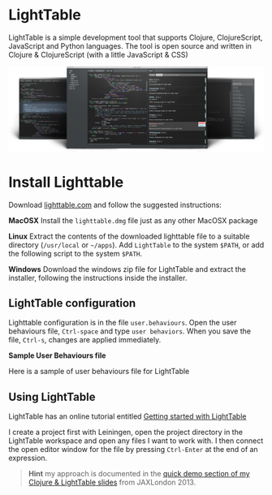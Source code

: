 # LightTable

  LightTable is a simple development tool that supports Clojure, ClojureScript, JavaScript and Python languages.  The tool is open source and written in Clojure & ClojureScript (with a little JavaScript & CSS)

![](/images/lighttable-screens.png)

# Install Lighttable

Download [lighttable.com](http://lighttable.com) and follow the suggested instructions:

**MacOSX**
  Install the `lighttable.dmg` file just as any other MacOSX package

**Linux**
  Extract the contents of the downloaded lighttable file to a suitable directory (`/usr/local` or `~/apps`).  Add `LightTable` to the system `$PATH`, or add the following script to the system `$PATH`.

<script src="https://gist.github.com/jr0cket/40988a6d6502883bbcf999ae545cbd0d.js"></script>

**Windows**
  Download the windows zip file for LightTable and extract the installer, following the instructions inside the installer.

## LightTable configuration

  Lighttable configuration is in the file `user.behaviours`.  Open the user behaviours file, `Ctrl-space` and type `user behaviors`.  When you save the file, `Ctrl-s`, changes are applied immediately.

**Sample User Behaviours file**

Here is a sample of user behaviours file for LightTable

<script src="https://gist.github.com/jr0cket/80344ffed2562fc50102c2dade0b48a8.js"></script>

## Using LightTable

  LightTable has an online tutorial entitled [Getting started with LightTable](http://docs.lighttable.com/tutorials/full/)

  I create a project first with Leiningen, open the project directory in the LightTable workspace and open any files I want to work with.  I then connect the open editor window for the file by pressing `Ctrl-Enter` at the end of an expression.

> **Hint** my approach is documented in the [quick demo section of my Clojure & LightTable slides](http://jr0cket.co.uk/slides/jax-london-2013-light-table.html#/sec-12) from JAXLondon 2013.
